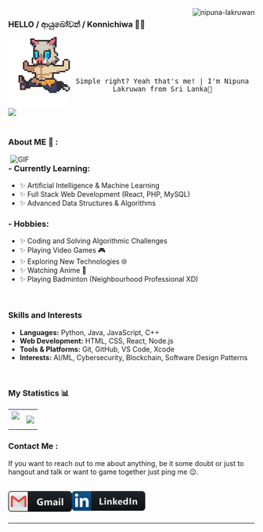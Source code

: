<!-- Profile views counter -->
<div align="center">
  <img src="https://komarev.com/ghpvc/?username=nipuna-lakruwan&label=Profile%20views&color=blue&style=flat" alt="nipuna-lakruwan" align="right"/>
</div>

### HELLO / ආයුබෝවන් / Konnichiwa  👋🏻

<img src="https://github.com/Nipuna-Lakruwan/Nipuna-Lakruwan/blob/ed23960b63b13fde1ecca129e32dfcdf556bb2b6/assets/running-inosuke-hashibara.gif" align="left" width="25%"/>

<!-- Typing SVG animation
<div align="center">
  <a href="https://git.io/typing-svg">
    <img src="https://readme-typing-svg.herokuapp.com?font=Fira+Code&pause=1000&center=true&vCenter=true&width=435&lines=FULL+STACK+DEVELOPER;UX/UI+ENGINEER;YOUTUBER;PROGRAMMER" alt="Typing SVG">
  </a>
</div>  -->

<br>
<br>
<br>
<br>

<!-- About Me
<h2 align="center">About Me</h2>  -->
<div align='center'>
  <samp>
  <p> Simple right? Yeah that's me! | I'm Nipuna Lakruwan from Sri Lanka🤍</p> </br>
  </samp>
</div>

<!-- Divider -->
<img src="https://user-images.githubusercontent.com/73097560/115834477-dbab4500-a447-11eb-908a-139a6edaec5c.gif">

<!-- What I'm Working On
<h2 align="center">🚀 What I’m Working On</h2>
<ul>
  <li>Building awesome projects that bridge the gap between theory and practice.</li>
  <li>Exploring new technologies and frameworks to stay ahead in the tech world.</li>
  <li>Contributing to open-source projects and collaborating with the developer community.</li>
</ul> -->
</br>
</br>

### About ME 💬 :

<img hight="400" width="500" alt="GIF" align="right" src="https://github.com/Nipuna-Lakruwan/Nipuna-Lakruwan/blob/9bef70849f2f999b072e684b9e1463d58b6d181f/assets/inosuke.gif">

### - Currently Learning:
- ✨ Artificial Intelligence & Machine Learning
- ✨ Full Stack Web Development (React, PHP, MySQL)
- ✨ Advanced Data Structures & Algorithms

### - Hobbies:
- ✨ Coding and Solving Algorithmic Challenges
- ✨ Playing Video Games 🎮
- ✨ Exploring New Technologies 🌐
- ✨ Watching Anime 🎥
- ✨ Playing Badminton (Neighbourhood Professional XD)

</br>

<!-- Skills and Interests -->
### Skills and Interests
<ul>
  <li><strong>Languages:</strong> Python, Java, JavaScript, C++</li>
  <li><strong>Web Development:</strong> HTML, CSS, React, Node.js</li>
  <li><strong>Tools & Platforms:</strong> Git, GitHub, VS Code, Xcode</li>
  <li><strong>Interests:</strong> AI/ML, Cybersecurity, Blockchain, Software Design Patterns</li>
</ul>

</br>

### 

<!-- Currently Learning 
<h2 align="center">🌱 Currently Learning</h2>
<ul>
  <li>Advanced algorithms and data structures</li>
  <li>Full-stack development with MERN stack</li>
  <li>Cloud computing with AWS</li>
</ul> -->

<!-- Hobbies 
<h2 align="center">🎮 When I’m Not Coding</h2>
<ul>
  <li>Gaming: Always up for a challenge in the latest games.</li>
  <li>Movies & Series: Binging the newest releases and classic hits.</li>
  <li>Anime: Diving into captivating stories and stunning visuals.</li>
</ul> -->

<!-- Divider
<img src="https://user-images.githubusercontent.com/73097560/115834477-dbab4500-a447-11eb-908a-139a6edaec5c.gif">
<br><br>  -->

<!-- My Statistics -->
### My Statistics 📊 
<p align="center">
  <table align="center" style="border: none;">
    <tr style="border: none;">
      <td width="50%" align="center" style="border: none;">
        <img align="center" src="https://github-readme-stats.vercel.app/api?username=nipuna-lakruwan&theme=dark&hide_border=true&show_icons=true&count_private=true" />
        <br><br>
        <!-- <img src="https://github-readme-streak-stats.herokuapp.com/?user=nipuna-lakruwan&theme=omni&hide_border=true" align="center" /> -->
      </td>
      <td width="50%" align="center" style="border: none;">
        <img align="center" src="https://github-readme-stats.anuraghazra1.vercel.app/api/top-langs/?username=nipuna-lakruwan&theme=dark&hide_border=true&no-bg=true&no-frame=true&langs_count=10"/>
      </td>
    </tr>
  </table>
</p>

<!-- GitHub Trophies
<h2 align="center">🏆 GitHub Trophies</h2>
<div align="center">
  <img src="https://github-profile-trophy.vercel.app/?username=nipuna-lakruwan&theme=onedark&no-frame=true&margin-w=15&margin-h=15" alt="GitHub Trophies" />
</div>  -->


<!-- Snake animation 
<div align="center">
  <img src="https://github.com/1999AZZAR/1999AZZAR/blob/readme/resources/img/grid-snake.svg" alt="snake"/>
</div> -->


<!-- Latest Blog Posts 
<h2 align="center">📝 Latest Blog Posts</h2> -->
<!-- BLOG-POST-LIST:START -->
<!-- If you'd like to display recent blog posts from a platform like Medium or Dev.to, you can use GitHub Actions to automatically update this list. For now, you can manually add your latest blog posts here. -->
<!-- [Post Title 1](https://yourblog.com/post1)
- [Post Title 2](https://yourblog.com/post2)
- [Post Title 3](https://yourblog.com/post3) -->
<!-- BLOG-POST-LIST:END 
<br>-->

<!-- Featured Projects
<h2 align="center">✨ Featured Projects</h2>
<p align="center">
  <a href="https://github.com/nipuna-lakruwan/project1" target="_blank">
    <img src="https://github-readme-stats.vercel.app/api/pin/?username=nipuna-lakruwan&repo=project1&theme=omni&hide_border=true" alt="Project 1">
  </a>
  <a href="https://github.com/nipuna-lakruwan/project2" target="_blank">
    <img src="https://github-readme-stats.vercel.app/api/pin/?username=nipuna-lakruwan&repo=project2&theme=omni&hide_border=true" alt="Project 2">
  </a>
  <a href="https://github.com/nipuna-lakruwan/project3" target="_blank">
    <img src="https://github-readme-stats.vercel.app/api/pin/?username=nipuna-lakruwan&repo=project3&theme=omni&hide_border=true" alt="Project 3">
  </a>
</p>

<br> -->

<!-- Contact Me 
<h2 align="center">📬 Contact Me</h2>
<p align="center">
  <samp>
    <a href="mailto:senarath.lakruwan@gmail.com">Email</a> .
    <a href="https://www.linkedin.com/in/nipuna-lakruwan-6b740627a" target="_blank">LinkedIn</a> .
    <a href="https://twitter.com/nipuna_lakruwan" target="_blank">Twitter</a> .
    <a href="https://github.com/nipuna-lakruwan" target="_blank">GitHub</a>
  </samp>
</p>

<br> -->

### Contact Me :

<p>
If you want to reach out to me about anything, be it some doubt or just to hangout and talk or want to game together just ping me 😉.
</p>

</br>

<a href="mailto:senarath.lakruwan@gmail.com">
 <img align="left" alt="Gmail" width="130" hight="100" src="https://github.com/Nipuna-Lakruwan/Nipuna-Lakruwan/blob/06f6bba38c072aaae79e2dedcf59359afa70b1d0/assets/icons/gmail.png" />
</a>
<a href="https://www.linkedin.com/in/nipuna-lakruwan-6b740627a">
  <img align="left" alt="Linkedin" width="150" hight="100" src="https://github.com/Nipuna-Lakruwan/Nipuna-Lakruwan/blob/06f6bba38c072aaae79e2dedcf59359afa70b1d0/assets/icons/linkedin.png" />
</br>
</br>
</br>
</a>

*************